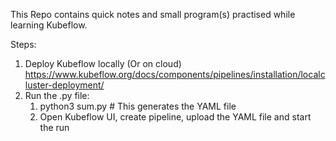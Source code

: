 This Repo contains quick notes and small program(s) practised
while learning Kubeflow.

Steps:
1. Deploy Kubeflow locally (Or on cloud)
   https://www.kubeflow.org/docs/components/pipelines/installation/localcluster-deployment/
2. Run the .py file:
   1. python3 sum.py   # This generates the YAML file
   2. Open Kubeflow UI, create pipeline, upload the YAML
    file and start the run


